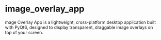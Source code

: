 # image_overlay_app
mage Overlay App is a lightweight, cross-platform desktop application built with PyQt6, designed to display transparent, draggable image overlays on top of your screen.
